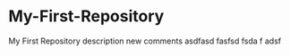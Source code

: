 My-First-Repository
===================

My First Repository description
new comments
asdfasd fasfsd fsda f adsf
